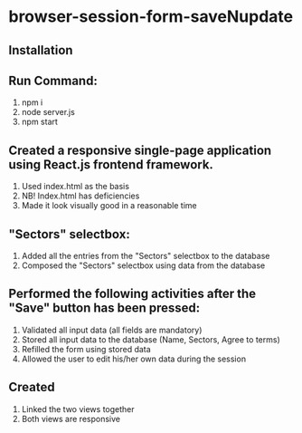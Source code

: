 # browser-session-form-saveNupdate

## Installation
## Run Command:
1. npm i
2. node server.js
3. npm start

## Created a responsive single-page application using React.js frontend framework.
  1. Used index.html as the basis
  2. NB! Index.html has deficiencies
  3. Made it look visually good in a reasonable time
## "Sectors" selectbox:
  1. Added all the entries from the "Sectors" selectbox to the database 
  2. Composed the "Sectors" selectbox using data from the database
## Performed the following activities after the "Save" button has been pressed: 
  1. Validated all input data (all fields are mandatory)
  2. Stored all input data to the database (Name, Sectors, Agree to terms)
  3. Refilled the form using stored data
  4. Allowed the user to edit his/her own data during the session 
## Created
  1. Linked the two views together
  2. Both views are responsive
